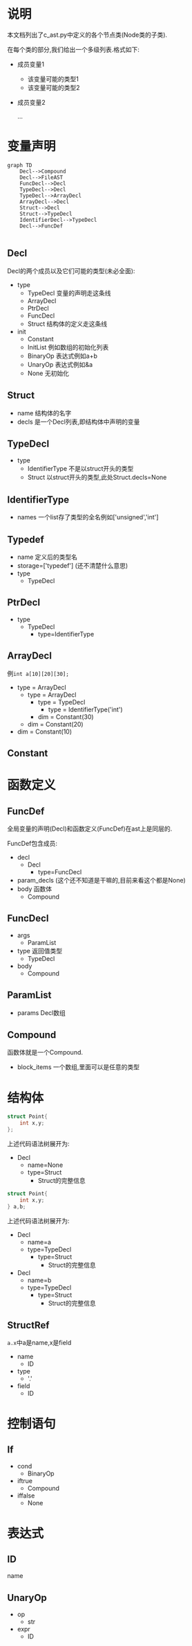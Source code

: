 # 说明

本文档列出了c_ast.py中定义的各个节点类(Node类的子类).

在每个类的部分,我们给出一个多级列表.格式如下:

- 成员变量1

  - 该变量可能的类型1
  - 该变量可能的类型2

- 成员变量2

  ...

# 变量声明

```mermaid
graph TD
	Decl-->Compound
	Decl-->FileAST
	FuncDecl-->Decl
	TypeDecl-->Decl
	TypeDecl-->ArrayDecl
	ArrayDecl-->Decl
	Struct-->Decl
	Struct-->TypeDecl
	IdentifierDecl-->TypeDecl
	Decl-->FuncDef
	
```

## Decl

Decl的两个成员以及它们可能的类型(未必全面):

- type
  - TypeDecl 变量的声明走这条线
  - ArrayDecl
  - PtrDecl
  - FuncDecl
  - Struct 结构体的定义走这条线
- init
  - Constant
  - InitList 例如数组的初始化列表
  - BinaryOp 表达式例如a+b
  - UnaryOp 表达式例如&a
  - None 无初始化

## Struct

- name 结构体的名字
- decls 是一个Decl列表,即结构体中声明的变量

## TypeDecl

- type
  - IdentifierType 不是以struct开头的类型
  - Struct 以struct开头的类型,此处Struct.decls=None

## IdentifierType

- names 一个list存了类型的全名例如['unsigned','int']

## Typedef

- name 定义后的类型名
- storage=['typedef'] (还不清楚什么意思)
- type
  - TypeDecl



## PtrDecl

- type
  - TypeDecl
    - type=IdentifierType

## ArrayDecl

例`int a[10][20][30];`

- type = ArrayDecl
  - type = ArrayDecl
    - type = TypeDecl
      - type =  IdentifierType('int')
    - dim = Constant(30)
  - dim = Constant(20)
- dim = Constant(10)

## Constant



# 函数定义

## FuncDef

全局变量的声明(Decl)和函数定义(FuncDef)在ast上是同层的.

FuncDef包含成员:

- decl
  - Decl
    - type=FuncDecl
- param_decls (这个还不知道是干嘛的,目前来看这个都是None)
- body 函数体
  - Compound



## FuncDecl

- args
  - ParamList
- type 返回值类型
  - TypeDecl
- body
  - Compound



## ParamList

- params Decl数组

## Compound

函数体就是一个Compound.

- block_items 一个数组,里面可以是任意的类型

# 结构体

```c
struct Point{
    int x,y;
};
```

上述代码语法树展开为:

- Decl
  - name=None
  - type=Struct
    - Struct的完整信息

```c
struct Point{
    int x,y;
} a,b;
```

上述代码语法树展开为:

- Decl
  - name=a
  - type=TypeDecl
    - type=Struct
      - Struct的完整信息
- Decl
  - name=b
  - type=TypeDecl
    - type=Struct
      - Struct的完整信息

## StructRef

`a.x`中a是name,x是field

- name
  - ID
- type
  - '.'
- field
  - ID

# 控制语句

## If

- cond
  - BinaryOp
- iftrue
  - Compound
- iffalse
  - None

# 表达式

## ID

name

## UnaryOp

- op
  - str
- expr
  - ID

